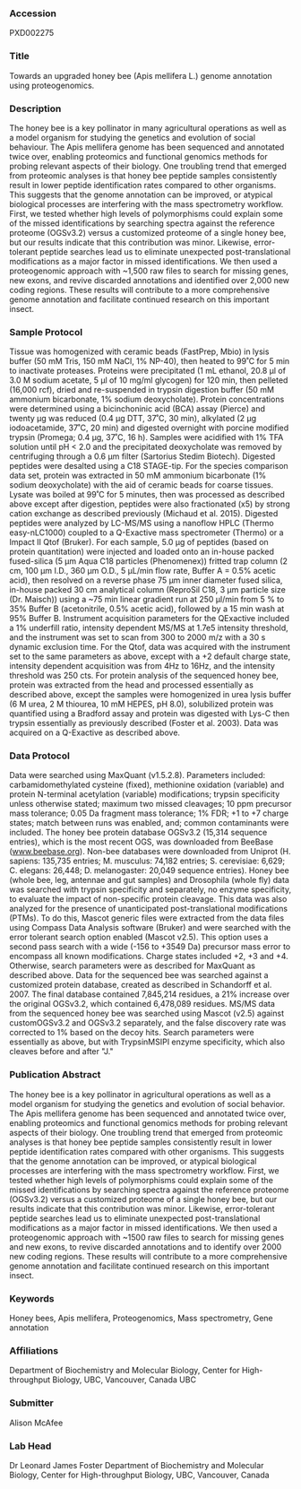 ### Accession
PXD002275

### Title
Towards an upgraded honey bee (Apis mellifera L.) genome annotation using proteogenomics.

### Description
The honey bee is a key pollinator in many agricultural operations as well as a model organism for studying the genetics and evolution of social behaviour. The Apis mellifera genome has been sequenced and annotated twice over, enabling proteomics and functional genomics methods for probing relevant aspects of their biology. One troubling trend that emerged from proteomic analyses is that honey bee peptide samples consistently result in lower peptide identification rates compared to other organisms. This suggests that the genome annotation can be improved, or atypical biological processes are interfering with the mass spectrometry workflow. First, we tested whether high levels of polymorphisms could explain some of the missed identifications by searching spectra against the reference proteome (OGSv3.2) versus a customized proteome of a single honey bee, but our results indicate that this contribution was minor. Likewise, error-tolerant peptide searches lead us to eliminate unexpected post-translational modifications as a major factor in missed identifications. We then used a proteogenomic approach with ~1,500 raw files to search for missing genes, new exons, and revive discarded annotations and identified over 2,000 new coding regions. These results will contribute to a more comprehensive genome annotation and facilitate continued research on this important insect.

### Sample Protocol
Tissue was homogenized with ceramic beads (FastPrep, Mbio) in lysis buffer (50 mM Tris, 150 mM NaCl, 1% NP-40), then heated to 99˚C for 5 min to inactivate proteases. Proteins were precipitated (1 mL ethanol, 20.8 µl of 3.0 M sodium acetate, 5 µl of 10 mg/ml glycogen) for 120 min, then pelleted (16,000 rcf), dried and re-suspended in trypsin digestion buffer (50 mM ammonium bicarbonate, 1% sodium deoxycholate). Protein concentrations were determined using a bicinchoninic acid (BCA) assay (Pierce) and twenty µg was reduced (0.4 µg DTT, 37˚C, 30 min), alkylated (2 µg iodoacetamide, 37˚C, 20 min) and digested overnight with porcine modified trypsin (Promega; 0.4 µg, 37˚C, 16 h). Samples were acidified with 1% TFA solution until pH < 2.0 and the precipitated deoxycholate was removed by centrifuging through a 0.6 µm filter (Sartorius Stedim Biotech). Digested peptides were desalted using a C18 STAGE-tip.  For the species comparison data set, protein was extracted in 50 mM ammonium bicarbonate (1% sodium deoxycholate) with the aid of ceramic beads for coarse tissues. Lysate was boiled at 99˚C for 5 minutes, then was processed as described above except after digestion, peptides were also fractionated (x5) by strong cation exchange as described previously (Michaud et al. 2015).  Digested peptides were analyzed by LC-MS/MS using a nanoflow HPLC (Thermo easy-nLC1000) coupled to a Q-Exactive mass spectrometer (Thermo) or a Impact II Qtof (Bruker). For each sample, 5.0 µg of peptides (based on protein quantitation) were injected and loaded onto an in-house packed fused-silica (5 µm Aqua C18 particles (Phenomenex)) fritted trap column (2 cm, 100 µm I.D., 360 µm O.D., 5 µL/min flow rate, Buffer A = 0.5% acetic acid), then resolved on a reverse phase 75 µm inner diameter fused silica, in-house packed 30 cm analytical column (ReproSil C18, 3 µm particle size (Dr. Maisch)) using a ~75 min linear gradient run at 250 µl/min from 5 % to 35% Buffer B (acetonitrile, 0.5% acetic acid), followed by a 15 min wash at 95% Buffer B. Instrument acquisition parameters for the QExactive included a 1% underfill ratio, intensity dependent MS/MS at 1.7e5 intensity threshold, and the instrument was set to scan from 300 to 2000 m/z with a 30 s dynamic exclusion time. For the Qtof, data was acquired with the instrument set to the same parameters as above, except with a +2 default charge state, intensity dependent acquisition was from 4Hz to 16Hz, and the intensity threshold was 250 cts.  For protein analysis of the sequenced honey bee, protein was extracted from the head and processed essentially as described above, except the samples were homogenized in urea lysis buffer (6 M urea, 2 M thiourea, 10 mM HEPES, pH 8.0), solubilized protein was quantified using a Bradford assay and protein was digested with Lys-C then trypsin essentially as previously described (Foster et al. 2003). Data was acquired on a Q-Exactive as described above.

### Data Protocol
Data were searched using MaxQuant (v1.5.2.8). Parameters included: carbamidomethylated cysteine (fixed), methionine oxidation (variable) and protein N-terminal acetylation (variable) modifications; trypsin specificity unless otherwise stated; maximum two missed cleavages; 10 ppm precursor mass tolerance; 0.05 Da fragment mass tolerance; 1% FDR; +1 to +7 charge states; match between runs was enabled, and; common contaminants were included. The honey bee protein database OGSv3.2 (15,314 sequence entries), which is the most recent OGS, was downloaded from BeeBase (www.beebase.org). Non-bee databases were downloaded from Uniprot (H. sapiens: 135,735 entries; M. musculus: 74,182 entries; S. cerevisiae: 6,629; C. elegans: 26,448; D. melanogaster: 20,049 sequence entries). Honey bee (whole bee, leg, antennae and gut samples) and Drosophila (whole fly) data was searched with trypsin specificity and separately, no enzyme specificity, to evaluate the impact of non-specific protein cleavage. This data was also analyzed for the presence of unanticipated post-translational modifications (PTMs). To do this, Mascot generic files were extracted from the data files using Compass Data Analysis software (Bruker) and were searched with the error tolerant search option enabled (Mascot v2.5). This option uses a second pass search with a wide (-156 to +3549 Da) precursor mass error to encompass all known modifications. Charge states included +2, +3 and +4. Otherwise, search parameters were as described for MaxQuant as described above.  Data for the sequenced bee was searched against a customized protein database, created as described in Schandorff et al. 2007. The final database contained 7,845,214 residues, a 21% increase over the original OGSv3.2, which contained 6,478,089 residues. MS/MS data from the sequenced honey bee was searched using Mascot (v2.5) against customOGSv3.2 and OGSv3.2 separately, and the false discovery rate was corrected to 1% based on the decoy hits. Search parameters were essentially as above, but with TrypsinMSIPI enzyme specificity, which also cleaves before and after "J."

### Publication Abstract
The honey bee is a key pollinator in agricultural operations as well as a model organism for studying the genetics and evolution of social behavior. The Apis mellifera genome has been sequenced and annotated twice over, enabling proteomics and functional genomics methods for probing relevant aspects of their biology. One troubling trend that emerged from proteomic analyses is that honey bee peptide samples consistently result in lower peptide identification rates compared with other organisms. This suggests that the genome annotation can be improved, or atypical biological processes are interfering with the mass spectrometry workflow. First, we tested whether high levels of polymorphisms could explain some of the missed identifications by searching spectra against the reference proteome (OGSv3.2) versus a customized proteome of a single honey bee, but our results indicate that this contribution was minor. Likewise, error-tolerant peptide searches lead us to eliminate unexpected post-translational modifications as a major factor in missed identifications. We then used a proteogenomic approach with ~1500 raw files to search for missing genes and new exons, to revive discarded annotations and to identify over 2000 new coding regions. These results will contribute to a more comprehensive genome annotation and facilitate continued research on this important insect.

### Keywords
Honey bees, Apis mellifera, Proteogenomics, Mass spectrometry, Gene annotation

### Affiliations
Department of Biochemistry and Molecular Biology, Center for High-throughput Biology, UBC, Vancouver, Canada
UBC

### Submitter
Alison McAfee

### Lab Head
Dr Leonard James Foster
Department of Biochemistry and Molecular Biology, Center for High-throughput Biology, UBC, Vancouver, Canada


